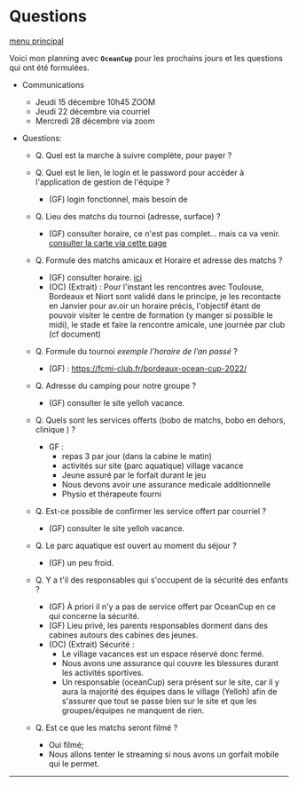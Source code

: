 # Questions

[menu principal](readme.md)

Voici mon planning avec **`OceanCup`** pour les prochains jours et les questions qui ont été formulées.

- Communications 
  - Jeudi 15 décembre 10h45 ZOOM
  - Jeudi 22 décembre via courriel
  - Mercredi 28 décembre via zoom

- Questions:
  - Q. Quel est la marche à suivre complète, pour payer ?

  - Q. Quel est le lien, le login et le password pour accéder à l'application de gestion de l'équipe ?
    - (GF) login fonctionnel, mais besoin de 
  - Q. Lieu des matchs du tournoi (adresse, surface) ?
    - (GF) consulter horaire, ce n'est pas complet... mais ca va venir. [consulter la carte via cette page](./readme.md)
  - Q. Formule des matchs amicaux et Horaire et adresse des matchs ?
    - (GF) consulter horaire. [ici](./horaire.md)
    - (OC) (Extrait) : Pour l'instant les rencontres avec Toulouse, Bordeaux et Niort sont validé dans le principe, je les recontacte en Janvier pour av.oir un horaire précis, l'objectif étant de pouvoir visiter le centre de formation (y manger si possible le midi), le stade et faire la rencontre amicale, une journée par club (cf document)
  - Q. Formule du tournoi *exemple l’horaire de l’an passé* ?
    - (GF) : https://fcmi-club.fr/bordeaux-ocean-cup-2022/
  - Q. Adresse du camping pour notre groupe ?
    - (GF) consulter le site yelloh vacance. 
  - Q. Quels sont les services offerts (bobo de matchs, bobo en dehors, clinique ) ?
    - GF :
      - repas 3 par jour (dans la cabine le matin)
      - activités sur site (parc aquatique) village vacance
      - Jeune assuré par le forfait durant le jeu
      - Nous devons avoir une assurance medicale additionnelle
      - Physio et thérapeute fourni
  - Q. Est-ce possible de confirmer les service offert par courriel ?
    - (GF) consulter le site yelloh vacance.
  - Q. Le parc aquatique est ouvert au moment du séjour ?
    - (GF) un peu froid.
  - Q. Y a t'il des responsables qui s'occupent de la sécurité des enfants ?
    - (GF) À priori il n'y a pas de service offert par OceanCup en ce qui concerne la sécurité.
    - (GF) Lieu privé, les parents responsables dorment dans des cabines autours des cabines des jeunes.
    - (OC) (Extrait) Sécurité :
      - Le village vacances est un espace réservé donc fermé.
      - Nous avons une assurance qui couvre les blessures durant les activités sportives.
      - Un responsable (oceanCup) sera présent sur le site, car il y aura la majorité des équipes dans le village (Yelloh) afin de s'assurer que tout se passe bien sur le site et que les groupes/équipes ne manquent de rien.
  - Q. Est ce que les matchs seront filmé ?
    - Oui filmé;
    - Nous allons tenter le streaming si nous avons un gorfait mobile qui le permet.

---
